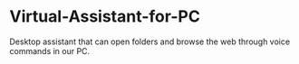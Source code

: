 # Virtual-Assistant-for-PC
Desktop  assistant that can open folders and browse the web through voice commands in our PC.
